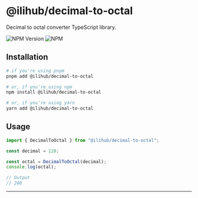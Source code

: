 # @ilihub/decimal-to-octal

Decimal to octal converter TypeScript library.

![NPM Version](https://img.shields.io/npm/v/%40ilihub%2Fdecimal-to-octal?color=33cd56&logo=npm)
![NPM](https://img.shields.io/npm/l/%40ilihub%2Fdecimal-to-octal)

## Installation

```bash
# if you're using pnpm
pnpm add @ilihub/decimal-to-octal

# or, if you're using npm
npm install @ilihub/decimal-to-octal

# or, if you're using yarn
yarn add @ilihub/decimal-to-octal
```

## Usage

```javascript
import { DecimalToOctal } from "@ilihub/decimal-to-octal";

const decimal = 128;

const octal = DecimalToOctal(decimal);
console.log(octal);

// Output
// 200
```

---
